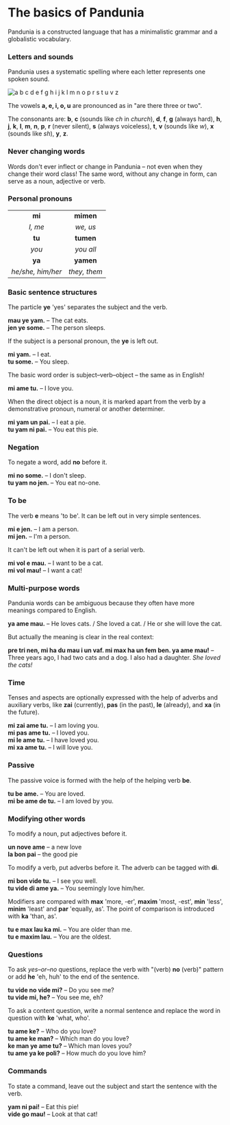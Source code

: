 # The basics of Pandunia

Pandunia is a constructed language that has a minimalistic grammar and a globalistic vocabulary.

### Letters and sounds

Pandunia uses a systematic spelling where
each letter represents one spoken sound.

![](http://www.pandunia.info/grafe/ABC.png "a b c d e f g h i j k l m n o p r s t u v z")

The vowels **a, e, i, o, u** are pronounced as in "are there three or two".

The consonants are:
**b**,
**c** (sounds like _ch_ in _church_),
**d**,
**f**,
**g** (always hard),
**h**,
**j**,
**k**,
**l**,
**m**,
**n**,
**p**,
**r** (never silent),
**s** (always voiceless),
**t**,
**v** (sounds like _w_),
**x** (sounds like _sh_),
**y**,
**z**.

### Never changing words

Words don't ever inflect or change in Pandunia
– not even when they change their word class!
The same word, without any change in form, can serve as a noun, adjective or verb.

### Personal pronouns

|                   |              |
|:-----------------:|:------------:|
| **mi**            | **mimen**    |
| _I, me_           | _we, us_     |
| **tu**            | **tumen**    |
| _you_             | _you all_    |
| **ya**            | **yamen**    |
| _he/she, him/her_ | _they, them_ |

### Basic sentence structures

The particle **ye** 'yes' separates the subject and the verb.

**mau ye yam.**
– The cat eats.  
**jen ye some.**
– The person sleeps.

If the subject is a personal pronoun, the **ye** is left out.

**mi yam.**
– I eat.  
**tu some.**
– You sleep.

The basic word order is subject–verb–object
– the same as in English!

**mi ame tu.**
– I love you.

When the direct object is a noun, it is marked apart from the verb by a demonstrative pronoun, numeral or another determiner.

**mi yam un pai.**
– I eat a pie.  
**tu yam ni pai.**
– You eat this pie.

### Negation

To negate a word, add **no** before it.

**mi no some.**
– I don't sleep.  
**tu yam no jen.**
– You eat no-one.

### To be

The verb **e** means 'to be'.
It can be left out in very simple sentences.

**mi e jen.**
– I am a person.  
**mi jen.**
– I'm a person.

It can't be left out when it is part of a serial verb.

**mi vol e mau.**
– I want to be a cat.  
**mi vol mau!**
– I want a cat!

### Multi-purpose words

Pandunia words can be ambiguous because they often have more meanings compared to English.

**ya ame mau.**
– He loves cats. / She loved a cat. / He or she will love the cat.

But actually the meaning is clear in the real context:

**pre tri nen, mi ha du mau i un vaf. mi max ha un fem ben. ya ame mau!**
– Three years ago, I had two cats and a dog. I also had a daughter. _She loved the cats!_

### Time

Tenses and aspects are optionally expressed with the help of adverbs and auxiliary verbs, like
**zai**
(currently),
**pas**
(in the past),
**le**
(already), and
**xa**
(in the future).

**mi zai ame tu.**
– I am loving you.  
**mi pas ame tu.**
– I loved you.  
**mi le ame tu.**
– I have loved you.  
**mi xa ame tu.**
– I will love you.

### Passive

The passive voice is formed with the help of the helping verb
**be**.

**tu be ame.**
– You are loved.  
**mi be ame de tu.**
– I am loved by you.

### Modifying other words

To modify a noun, put adjectives before it.

**un nove ame**
– a new love  
**la bon pai**
– the good pie

To modify a verb, put adverbs before it.
The adverb can be tagged with **di**.

**mi bon vide tu.**
– I see you well.  
**tu vide di ame ya.**
– You seemingly love him/her.

Modifiers are compared with
**max** 'more, -er', **maxim** 'most, -est',
**min** 'less', **minim** 'least' and **par** 'equally, as'.
The point of comparison is introduced with **ka** 'than, as'.

**tu e max lau ka mi.**
– You are older than me.  
**tu e maxim lau.**
– You are the oldest.

### Questions

To ask _yes–or–no_ questions, replace the verb with "(verb) **no** (verb)" pattern or add **he** 'eh, huh' to the end of the sentence.

**tu vide no vide mi?**
– Do you see me?  
**tu vide mi, he?**
– You see me, eh?

To ask a content question, write a normal sentence and replace the word in question with
**ke**
'what, who'.

**tu ame ke?**
– Who do you love?  
**tu ame ke man?**
– Which man do you love?  
**ke man ye ame tu?**
– Which man loves you?  
**tu ame ya ke poli?**
– How much do you love him?

### Commands

To state a command, leave out the subject and start the sentence with the verb.

**yam ni pai!**
– Eat this pie!  
**vide go mau!**
– Look at that cat!

